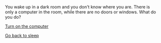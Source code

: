 You wake up in a dark room and you don't know where you are. There is only a computer in the room, while there are no doors or windows. What do you do?

[Turn on the computer](choices/turn-on-computer/turn-on-computer.md)

[Go back to sleep](choices/crash-into-sun/crash-into-sun.md)